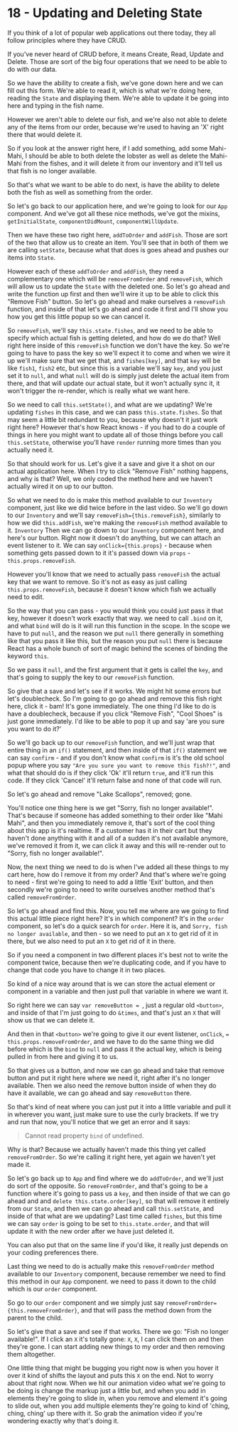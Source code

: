# 18 - Updating and Deleting State 

If you think of a lot of popular web applications out there today, they all follow principles where they have CRUD.

If you've never heard of CRUD before, it means Create, Read, Update and Delete.  Those are sort of the big four operations that we need to be able to do with our data.

So we have the ability to create a fish, we've gone down here and we can fill out this form.  We're able to read it, which is what we're doing here, reading the `State` and displaying them.  We're able to update it be going into here and typing in the fish name.

However we aren't able to delete our fish, and we're also not able to delete any of the items from our order, because we're used to having an 'X' right there that would delete it.

So if you look at the answer right here, if I add something, add some Mahi-Mahi, I should be able to both delete the lobster as well as delete the Mahi-Mahi from the fishes, and it will delete it from our inventory and it'll tell us that fish is no longer available.

So that's what we want to be able to do next, is have the ability to delete both the fish as well as something from the order.

So let's go back to our application here, and we're going to look for our `App` component.  And we've got all these nice methods, we've got the mixins, `getInitialState`, `componentDidMount`, `componentWillUpdate`.

Then we have these two right here, `addToOrder` and `addFish`.  Those are sort of the two that allow us to create an item.  You'll see that in both of them we are calling `setState`, because what that does is goes ahead and pushes our items into `State`.

However each of these `addToOrder` and `addFish`, they need a complementary one which will be `removeFromOrder` and `removeFish`, which will allow us to update the `State` with the deleted one.  So let's go ahead and write the function up first and then we'll wire it up to be able to click this "Remove Fish" button.  So let's go ahead and make ourselves a `removeFish` function, and inside of that let's go ahead and code it first and I'll show you how you get this little popup so we can cancel it.

So `removeFish`, we'll say `this.state.fishes`, and we need to be able to specify which actual fish is getting deleted, and how do we do that? Well right here inside of this `removeFish` function we don't have the key.  So we're going to have to pass the key so we'll expect it to come and when we wire it up we'll make sure that we get that, and `fishes[key]`, and that `key` will be like `fish1`, `fish2` etc, but since this is a variable we'll say `key`, and you just set it to `null`, and what `null` will do is simply just delete the actual item from there, and that will update our actual state, but it won't actually sync it, it won't trigger the re-render, which is really what we want here.

So we need to call `this.setState()`, and what are we updating?  We're updating `fishes` in this case, and we can pass `this.state.fishes`.  So that may seem a little bit redundant to you, because why doesn't it just work right here?  However that's how React knows - if you had to do a couple of things in here you might want to update all of those things before you call `this.setState`, otherwise you'll have `render` running more times than you actually need it.

So that should work for us.  Let's give it a save and give it a shot on our actual application here.  When I try to click "Remove Fish" nothing happens, and why is that?  Well, we only coded the method here and we haven't actually wired it on up to our button.

So what we need to do is make this method available to our `Inventory` component, just like we did twice before in the last video.  So we'll go down to our `Inventory` and we'll say `removeFish={this.removeFish}`, similarly to how we did `this.addFish`, we're making the `removeFish` method available to it.
`Inventory`
Then we can go down to our `Inventory` component here, and here's our button.  Right now it doesn't do anything, but we can attach an event listener to it.  We can say `onClick={this.props}` - because when something gets passed down to it it's passed down via `props` - `this.props.removeFish`.

However you'll know that we need to actually pass `removeFish` the actual key that we want to remove. So it's not as easy as just calling `this.props.removeFish`, because it doesn't know which fish we actually need to edit.

So the way that you can pass - you would think you could just pass it that key, however it doesn't work exactly that way.  we need to call `.bind` on it, and what `bind` will do is it will run this function in the scope.  In the scope we have to put `null`, and the reason we put `null` there generally in something like that you pass it like this, but the reason you put `null` there is because React has a whole bunch of sort of magic behind the scenes of binding the keyword `this`.

So we pass it `null`, and the first argument that it gets is calleI the `key`, and that's going to supply the key to our `removeFish` function.

So give that a save and let's see if it works.  We might hit some errors but let's doublecheck.  So I'm going to go go ahead and remove this fish right here, click it - bam! It's gone immediately.  The one thing I'd like to do is have a doublecheck, because if you click "Remove Fish", "Cool Shoes" is just gone immediately.  I'd like to be able to pop it up and say 'are you sure you want to do it?'

So we'll go back up to our `removeFish` function, and we'll just wrap that entire thing in an `if()` statement, and then inside of that `if()` statement we can say `confirm` - and if you don't know what `confirm` is it's the old school popup where you say `"Are you sure you want to remove this fish?!"`, and what that should do is if they click 'Ok' it'll return `true`, and it'll run this code.  If they click 'Cancel' it'll return false and none of that code will run.

So let's go ahead and remove "Lake Scallops", removed; gone.

You'll notice one thing here is we get "Sorry, fish no longer available!".  That's because if someone has added something to their order like "Mahi Mahi", and then you immediately remove it, that's sort of the cool thing about this app is it's realtime.  If a customer has it in their cart but they haven't done anything with it and all of a sudden it's not available anymore, we've removed it from it, we can click it away and this will re-render out to "Sorry, fish no longer available!".

Now, the next thing we need to do is when I've added all these things to my cart here, how do I remove it from my order?  And that's where we're going to need - first we're going to need to add a little 'Exit' button, and then secondly we're going to need to write ourselves another method that's called `removeFromOrder`.

So let's go ahead and find this.  Now, you tell me where are we going to find this actual little piece right here?  It's in which component?  It's in the `order` component, so let's do a quick search for `order`.  Here it is, and `Sorry, fish no longer available`, and then - so we need to put an `X` to get rid of it in there, but we also need to put an `X` to get rid of it in there. 

So if you need a component in two different places it's best not to write the component twice, because then we're duplicating code, and if you have to change that code you have to change it in two places.

So kind of a nice way around that is we can store the actual  element or component in a variable and then just pull that variable in where we want it.

So right here we can say `var removeButton = `, just a regular old `<button>`, and inside of that I'm just going to do `&times`, and that's just an `X` that will show us that we can delete it. 

And then in that `<button>` we're going to give it our event listener, `onClick`, `= this.props.removeFromOrder`, and we have to do the same thing we did before which is the `bind` to `null` and pass it the actual key, which is being  pulled in from here and giving it to us.

So that gives us a button, and now we can go ahead and take that remove button and put it right here where we need it, right after it's no longer available.  Then we also need the remove button inside of when they do have it available, we can go ahead and say `removeButton` there.

So that's kind of neat where you can just put it into a little variable and pull it in wherever you want, just make sure to use the curly brackets.
If we try and run that now, you'll notice that we get an error and it says:

> Cannot read property `bind` of undefined.

Why is that?  Because we actually haven't made this thing yet called `removeFromOrder`.  So we're calling it right here, yet again we haven't yet made it.

So let's go back up to `App` and find where we do `addToOrder`, and we'll just do sort of the opposite.  So `removeFromOrder`, and that's going to be a function where it's going to pass us a `key`, and then inside of that we can go ahead and and `delete this.state.order[key]`, so that will remove it entirely from our `State`, and then we can go ahead and call `this.setState`, and inside of that what are we updating?  Last time called `fishes`, but this time we can say `order` is going to be set to `this.state.order`, and that will update it with the new order after we have just deleted it.

You can also put that on the same line if you'd like, it really just depends on your coding preferences there.

Last thing we need to do is actually make this `removeFromOrder` method available to our `Inventory` component, because remember we need to find this method in our `App` component.  we need to pass it down to the child which is our `order` component.

So go to our `order` component and we simply just say `removeFromOrder={this.removeFromOrder}`, and that will pass the method down from the parent to the child.

So let's give that a save and see if that works.  There we go: "Fish no longer available!".  If I click an `X` it's totally gone: `X`, `X`, I can click them on and then they're gone.  I can start adding new things to my order and then removing them altogether.

One little thing that might be bugging you right now is when you hover it over it kind of shifts the layout and puts this `X` on the end.  Not to worry about that right now.  When we hit our animation video what we're going to be doing is change the markup just a little but, and when you add in elements they're going to slide in, when you remove and element it's going to slide out, when you add multiple elements they're going to kind of 'ching, ching, ching' up there with it.  So grab the animation video if you're wondering exactly why that's doing it.